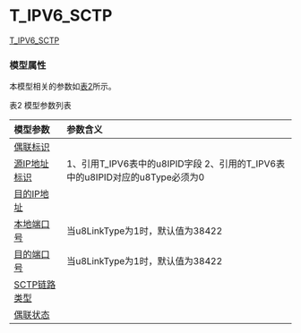 # T_IPV6_SCTP[T_IPV6_SCTP](#) <br>### 模型属性本模型相关的参数如<a href="#t2">表2</a>所示。表2 模型参数列表<table id = "t2"><thread><tr><th align = "left">模型参数</th><th align = "left">参数含义</th></tr></thread><tbody><tr><td id = "偶联标识-1"><a href = "偶联标识-1.html">偶联标识</a></td><td></td></tr><tr><td id = "源IP地址标识-2"><a href = "源IP地址标识-2.html">源IP地址标识</a></td><td>1、引用T_IPV6表中的u8IPID字段
2、引用的T_IPV6表中的u8IPID对应的u8Type必须为0</td></tr><tr><td id = "目的IP地址-3"><a href = "目的IP地址-3.html">目的IP地址</a></td><td></td></tr><tr><td id = "本地端口号-4"><a href = "本地端口号-4.html">本地端口号</a></td><td>当u8LinkType为1时，默认值为38422</td></tr><tr><td id = "目的端口号-5"><a href = "目的端口号-5.html">目的端口号</a></td><td>当u8LinkType为1时，默认值为38422</td></tr><tr><td id = "SCTP链路类型-6"><a href = "SCTP链路类型-6.html">SCTP链路类型</a></td><td></td></tr><tr><td id = "偶联状态-7"><a href = "偶联状态-7.html">偶联状态</a></td><td></td></tr></tbody></table>